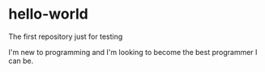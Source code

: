 # hello-world
The first repository just for testing

I'm new to programming and I'm looking to become the best programmer I can be.
